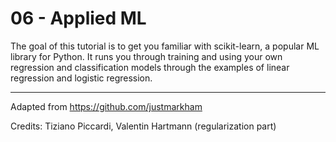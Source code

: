 # 06 - Applied ML

The goal of this tutorial is to get you familiar with scikit-learn, a popular ML library for Python. It runs you through training and using your own regression and classification models through the examples of linear regression and logistic regression.

---

Adapted from https://github.com/justmarkham

Credits: Tiziano Piccardi, Valentin Hartmann (regularization part)